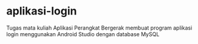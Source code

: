 # aplikasi-login
Tugas mata kuliah Aplikasi Perangkat Bergerak membuat program aplikasi login menggunakan Android Studio dengan database MySQL
